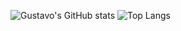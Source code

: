 ![Gustavo's GitHub stats](https://github-readme-stats.vercel.app/api?username=gscarabeli&hide=issues,prs&show_icons=true&theme=tokyonight&width=42%)
![Top Langs](https://github-readme-stats.vercel.app/api/top-langs/?username=gscarabeli&layout=compact&show_icons=true&theme=tokyonight&width=50%)

